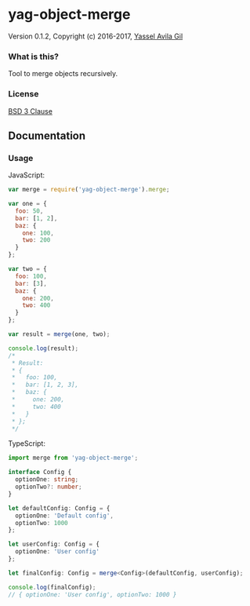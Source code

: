 yag-object-merge
=====

Version 0.1.2, Copyright (c) 2016-2017, [Yassel Avila Gil](http://yasselavila.com)

### What is this?

Tool to merge objects recursively.

### License

[BSD 3 Clause](./LICENSE.txt)

## Documentation

### Usage

JavaScript:
```js
var merge = require('yag-object-merge').merge;

var one = {
  foo: 50,
  bar: [1, 2],
  baz: {
    one: 100,
    two: 200
  }
};

var two = {
  foo: 100,
  bar: [3],
  baz: {
    one: 200,
    two: 400
  }
};

var result = merge(one, two);

console.log(result);
/*
 * Result:
 * {
 *   foo: 100,
 *   bar: [1, 2, 3],
 *   baz: {
 *     one: 200,
 *     two: 400
 *   }
 * };
 */

```

TypeScript:
```ts
import merge from 'yag-object-merge';

interface Config {
  optionOne: string;
  optionTwo?: number;
}

let defaultConfig: Config = {
  optionOne: 'Default config',
  optionTwo: 1000
};

let userConfig: Config = {
  optionOne: 'User config'
};

let finalConfig: Config = merge<Config>(defaultConfig, userConfig);

console.log(finalConfig);
// { optionOne: 'User config', optionTwo: 1000 }
```
